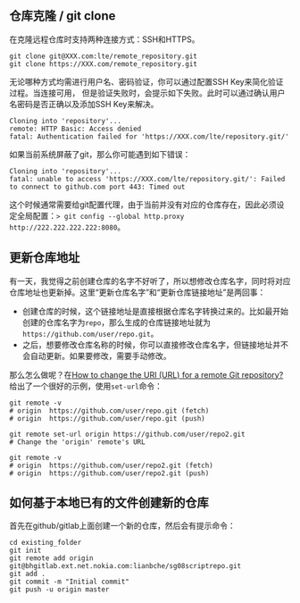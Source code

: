 ## 仓库克隆 / git clone

在克隆远程仓库时支持两种连接方式：SSH和HTTPS。

```
git clone git@XXX.com:lte/remote_repository.git
git clone https://XXX.com/remote_repository.git
```

无论哪种方式均需进行用户名、密码验证，你可以通过配置SSH Key来简化验证过程。当连接可用，
但是验证失败时，会提示如下失败。此时可以通过确认用户名密码是否正确以及添加SSH Key来解决。

```
Cloning into 'repository'...
remote: HTTP Basic: Access denied
fatal: Authentication failed for 'https://XXX.com/lte/repository.git/'
```

如果当前系统屏蔽了git，那么你可能遇到如下错误：

```
Cloning into 'repository'...
fatal: unable to access 'https://XXX.com/lte/repository.git/': Failed to connect to github.com port 443: Timed out
```

这个时候通常需要给git配置代理，由于当前并没有对应的仓库存在，因此必须设定全局配置：`> git config --global http.proxy http://222.222.222.222:8080`。


## 更新仓库地址

有一天，我觉得之前创建仓库的名字不好听了，所以想修改仓库名字，同时将对应仓库地址也更新掉。这里“更新仓库名字”和“更新仓库链接地址”是两回事：

- 创建仓库的时候，这个链接地址是直接根据仓库名字转换过来的。比如最开始创建的仓库名字为`repo`，那么生成的仓库链接地址就为`https://github.com/user/repo.git`。
- 之后，想要修改仓库名称的时候，你可以直接修改仓库名字，但链接地址并不会自动更新。如果要修改，需要手动修改。

那么怎么做呢？在[How to change the URI (URL) for a remote Git repository?](https://stackoverflow.com/questions/2432764/how-to-change-the-uri-url-for-a-remote-git-repository)给出了一个很好的示例，使用`set-url`命令：

```
git remote -v
# origin  https://github.com/user/repo.git (fetch)
# origin  https://github.com/user/repo.git (push)

git remote set-url origin https://github.com/user/repo2.git
# Change the 'origin' remote's URL

git remote -v
# origin  https://github.com/user/repo2.git (fetch)
# origin  https://github.com/user/repo2.git (push)
```

## 如何基于本地已有的文件创建新的仓库

首先在github/gitlab上面创建一个新的仓库，然后会有提示命令：

```
cd existing_folder
git init
git remote add origin git@bhgitlab.ext.net.nokia.com:lianbche/sg08scriptrepo.git
git add .
git commit -m "Initial commit"
git push -u origin master
```
